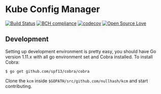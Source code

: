 # Kube Config Manager

[![Build Status](https://travis-ci.com/harshvkarn/kcm.svg?branch=master)](https://travis-ci.com/harshvkarn/kcm)
[![BCH compliance](https://bettercodehub.com/edge/badge/nullhash/kcm?branch=master)](https://bettercodehub.com/)
[![codecov](https://codecov.io/gh/harshvkarn/kcm/branch/master/graph/badge.svg)](https://codecov.io/gh/harshvkarn/kcm)
[![Open Source Love](https://badges.frapsoft.com/os/v1/open-source.svg?v=103)](https://github.com/ellerbrock/open-source-badges/)

## Development
Setting up development environment is pretty easy, you should have Go version 1.11.x with all go environment set and Cobra installed. To install Cobra:

```
$ go get github.com/spf13/cobra/cobra
```
Clone the `kcm` inside `$GOPATH/src/github.com/nullhash/kcm` and start contributing.
